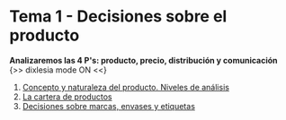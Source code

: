 # Tema 1 - Decisiones sobre el producto

**Analizaremos las 4 P's: producto, precio, distribución y comunicación** {>> dixlesia mode ON <<}

1. [Concepto y naturaleza del producto. Niveles de análisis](1.1.md)
2. [La cartera de productos](1.2.md)
3. [Decisiones sobre marcas, envases y etiquetas](1.3.md)
